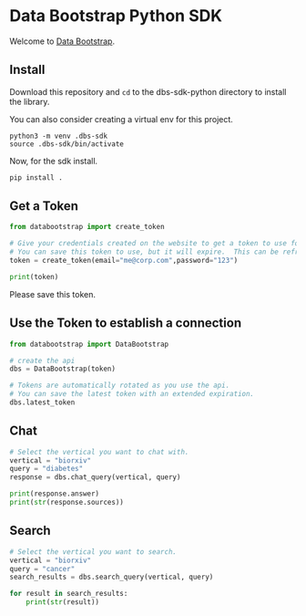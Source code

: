 # Data Bootstrap Python SDK

Welcome to [Data Bootstrap](https://databootstrap.com/).

## Install

Download this repository and `cd` to the dbs-sdk-python directory to install the library.

You can also consider creating a virtual env for this project.

```shell
python3 -m venv .dbs-sdk
source .dbs-sdk/bin/activate
```

Now, for the sdk install.

```python
pip install .
```

## Get a Token

```python 
from databootstrap import create_token

# Give your credentials created on the website to get a token to use for the api.
# You can save this token to use, but it will expire.  This can be refreshed.
token = create_token(email="me@corp.com",password="123")

print(token)
```

Please save this token.

## Use the Token to establish a connection

```python 
from databootstrap import DataBootstrap

# create the api
dbs = DataBootstrap(token)

# Tokens are automatically rotated as you use the api.
# You can save the latest token with an extended expiration. 
dbs.latest_token
```

## Chat

```python
# Select the vertical you want to chat with.
vertical = "biorxiv"
query = "diabetes"
response = dbs.chat_query(vertical, query)

print(response.answer)
print(str(response.sources))
```


## Search

```python
# Select the vertical you want to search.
vertical = "biorxiv"
query = "cancer"
search_results = dbs.search_query(vertical, query)

for result in search_results:
    print(str(result))
```
